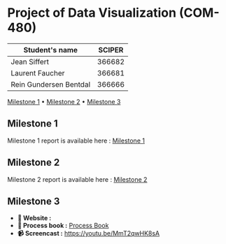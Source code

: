 # Project of Data Visualization (COM-480)

| Student's name | SCIPER |
| -------------- | ------ |
| Jean Siffert | 366682 |
| Laurent Faucher | 366681 |
| Rein Gundersen Bentdal | 366666 |

[Milestone 1](#milestone-1) • [Milestone 2](#milestone-2) • [Milestone 3](#milestone-3)

## Milestone 1

Milestone 1 report is available here : [Milestone 1](milestone1.pdf)

## Milestone 2

Milestone 2 report is available here : [Milestone 2](milestone2.pdf)

## Milestone 3

- **🎨 Website :** 
- **📑 Process book :** [Process Book](milestone3.pdf)
- **📹 Screencast :** https://youtu.be/MmT2qwHK8sA

